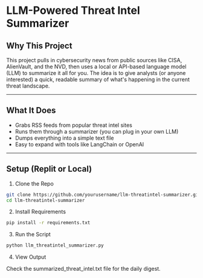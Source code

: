 # LLM-Powered Threat Intel Summarizer

## Why This Project
This project pulls in cybersecurity news from public sources like CISA, AlienVault, and the NVD, then uses a local or API-based language model (LLM) to summarize it all for you. The idea is to give analysts (or anyone interested) a quick, readable summary of what's happening in the current threat landscape.

---

## What It Does
- Grabs RSS feeds from popular threat intel sites
- Runs them through a summarizer (you can plug in your own LLM)
- Dumps everything into a simple text file
- Easy to expand with tools like LangChain or OpenAI

---

## Setup (Replit or Local)

1. Clone the Repo
```bash
git clone https://github.com/yourusername/llm-threatintel-summarizer.git
cd llm-threatintel-summarizer
```
2. Install Requirements
```bash
pip install -r requirements.txt
```
3. Run the Script
```bash
python llm_threatintel_summarizer.py
```
4. View Output

Check the summarized_threat_intel.txt file for the daily digest.
